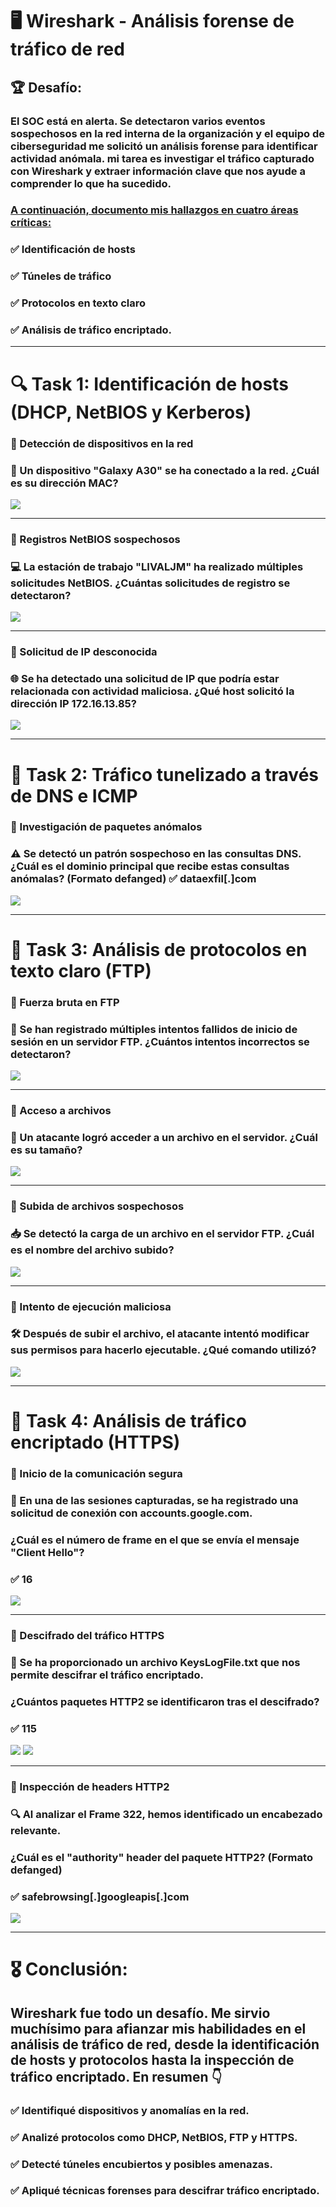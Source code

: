 # 🖥 Wireshark - Análisis forense de tráfico de red
## 🏆 Desafío:
### El SOC está en alerta. Se detectaron varios eventos sospechosos en la red interna de la organización y el equipo de ciberseguridad me solicitó un análisis forense para identificar actividad anómala. mi tarea es investigar el tráfico capturado con Wireshark y extraer información clave que nos ayude a comprender lo que ha sucedido.

### <ins> A continuación, documento mis hallazgos en cuatro áreas críticas:<ins> 
### ✅ Identificación de hosts  
### ✅ Túneles de tráfico  
### ✅ Protocolos en texto claro  
### ✅ Análisis de tráfico encriptado.  

---
# 🔍 Task 1: Identificación de hosts (DHCP, NetBIOS y Kerberos)
### 📌 Detección de dispositivos en la red
### 📡 Un dispositivo "Galaxy A30" se ha conectado a la red. ¿Cuál es su dirección MAC?

![](https://raw.githubusercontent.com/JoshKxng/SOC-Analyst-TryHackMe/refs/heads/main/imagenes/Wireshark/DHCP%20-%201.png)

---

### 📌 Registros NetBIOS sospechosos
### 💻 La estación de trabajo "LIVALJM" ha realizado múltiples solicitudes NetBIOS. ¿Cuántas solicitudes de registro se detectaron?

![](https://raw.githubusercontent.com/JoshKxng/SOC-Analyst-TryHackMe/refs/heads/main/imagenes/Wireshark/DHCP%20-%202.png)

---
### 📌 Solicitud de IP desconocida
### 🌐 Se ha detectado una solicitud de IP que podría estar relacionada con actividad maliciosa. ¿Qué host solicitó la dirección IP 172.16.13.85? 

![](https://raw.githubusercontent.com/JoshKxng/SOC-Analyst-TryHackMe/refs/heads/main/imagenes/Wireshark/DHCP%20-%203.png)

---

# 🚦 Task 2: Tráfico tunelizado a través de DNS e ICMP
### 📌 Investigación de paquetes anómalos
### ⚠️ Se detectó un patrón sospechoso en las consultas DNS. ¿Cuál es el dominio principal que recibe estas consultas anómalas? (Formato defanged) ✅ dataexfil[.]com
![](https://raw.githubusercontent.com/JoshKxng/SOC-Analyst-TryHackMe/refs/heads/main/imagenes/Wireshark/Tunneling%201.png)

---

# 📂 Task 3: Análisis de protocolos en texto claro (FTP)
### 📌 Fuerza bruta en FTP
### 🔑 Se han registrado múltiples intentos fallidos de inicio de sesión en un servidor FTP. ¿Cuántos intentos incorrectos se detectaron?

![](https://raw.githubusercontent.com/JoshKxng/SOC-Analyst-TryHackMe/refs/heads/main/imagenes/Wireshark/FTP%20-%201.png)

---

### 📌 Acceso a archivos
### 📁 Un atacante logró acceder a un archivo en el servidor. ¿Cuál es su tamaño?

![](https://raw.githubusercontent.com/JoshKxng/SOC-Analyst-TryHackMe/refs/heads/main/imagenes/Wireshark/FTP%20-%202.png)

----

### 📌 Subida de archivos sospechosos
### 📥 Se detectó la carga de un archivo en el servidor FTP. ¿Cuál es el nombre del archivo subido?
![](https://raw.githubusercontent.com/JoshKxng/SOC-Analyst-TryHackMe/refs/heads/main/imagenes/Wireshark/FTP%20-%203.png)

---

### 📌 Intento de ejecución maliciosa
### 🛠️ Después de subir el archivo, el atacante intentó modificar sus permisos para hacerlo ejecutable. ¿Qué comando utilizó?
![](https://github.com/JoshKxng/SOC-Analyst-TryHackMe/blob/main/imagenes/Wireshark/FTP%20-%204.png)

---

# 🔐 Task 4: Análisis de tráfico encriptado (HTTPS)
### 📌 Inicio de la comunicación segura
### 📡 En una de las sesiones capturadas, se ha registrado una solicitud de conexión con accounts.google.com.
### ¿Cuál es el número de frame en el que se envía el mensaje "Client Hello"?  
### ✅ 16

![](https://github.com/JoshKxng/SOC-Analyst-TryHackMe/blob/main/imagenes/Wireshark/HTTPS%20-%201.png)

---

### 📌 Descifrado del tráfico HTTPS
### 🔑 Se ha proporcionado un archivo KeysLogFile.txt que nos permite descifrar el tráfico encriptado.
### ¿Cuántos paquetes HTTP2 se identificaron tras el descifrado?  
### ✅ 115

![](https://raw.githubusercontent.com/JoshKxng/SOC-Analyst-TryHackMe/refs/heads/main/imagenes/Wireshark/HTTPS%20--%202.png)
![](https://raw.githubusercontent.com/JoshKxng/SOC-Analyst-TryHackMe/refs/heads/main/imagenes/Wireshark/HTTPS%20-%203.png)

---

### 📌 Inspección de headers HTTP2
### 🔍 Al analizar el Frame 322, hemos identificado un encabezado relevante.
### ¿Cuál es el "authority" header del paquete HTTP2? (Formato defanged)
### ✅ safebrowsing[.]googleapis[.]com

![](https://raw.githubusercontent.com/JoshKxng/SOC-Analyst-TryHackMe/refs/heads/main/imagenes/Wireshark/HTTPS%20--%204.png)

---

# 🎖️ Conclusión:
## Wireshark fue todo un desafío. Me sirvio muchísimo para afianzar mis habilidades en el análisis de tráfico de red, desde la identificación de hosts y protocolos hasta la inspección de tráfico encriptado. En resumen 👇 
### ✅ Identifiqué dispositivos y anomalías en la red.
### ✅ Analizé protocolos como DHCP, NetBIOS, FTP y HTTPS.
### ✅ Detecté túneles encubiertos y posibles amenazas.
### ✅ Apliqué técnicas forenses para descifrar tráfico encriptado.


